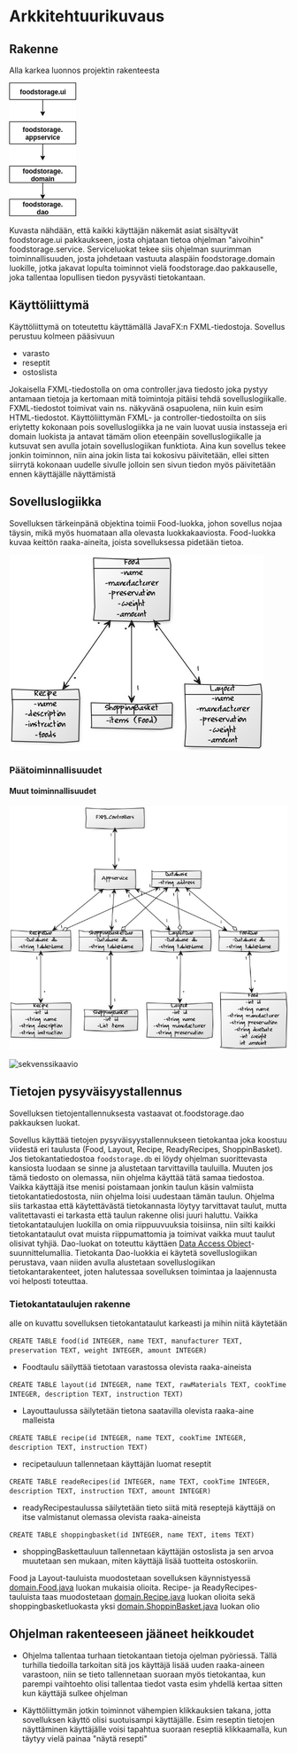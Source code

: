 
# Arkkitehtuurikuvaus

## Rakenne

Alla karkea luonnos projektin rakenteesta

![pakkausrakenne](https://github.com/Hiipivahalko/ot-hajoitustyo/blob/master/documentation/pictures/pakkausrakenne.png)

Kuvasta nähdään, että kaikki käyttäjän näkemät asiat sisältyvät foodstorage.ui pakkaukseen, josta ohjataan tietoa ohjelman "aivoihin" foodstorage.service. Serviceluokat tekee siis ohjelman suurimman toiminnallisuuden, josta johdetaan vastuuta alaspäin foodstorage.domain luokille, jotka jakavat lopulta toiminnot vielä foodstorage.dao pakkauselle, joka tallentaa lopullisen tiedon pysyvästi tietokantaan.

## Käyttöliittymä

Käyttöliittymä on toteutettu käyttämällä JavaFX:n FXML-tiedostoja. Sovellus perustuu kolmeen pääsivuun

* varasto
* reseptit
* ostoslista

Jokaisella FXML-tiedostolla on oma controller.java tiedosto joka pystyy antamaan tietoja ja kertomaan mitä toimintoja pitäisi tehdä sovelluslogiikalle. FXML-tiedostot toimivat vain ns. näkyvänä osapuolena, niin kuin esim HTML-tiedostot. Käyttöliittymän FXML- ja controller-tiedostoilta on siis eriytetty kokonaan pois sovelluslogiikka ja ne vain luovat uusia instasseja eri domain luokista ja antavat tämäm olion eteenpäin sovelluslogiikalle ja kutsuvat sen avulla jotain sovelluslogiikan funktiota. Aina kun sovellus tekee jonkin toiminnon, niin aina jokin lista tai kokosivu päivitetään, ellei sitten siirrytä kokonaan uudelle sivulle jolloin sen sivun tiedon myös päivitetään ennen käyttäjälle näyttämistä

## Sovelluslogiikka

Sovelluksen tärkeinpänä objektina toimii Food-luokka, johon sovellus nojaa täysin, mikä myös huomataan alla olevasta luokkakaaviosta. Food-luokka kuvaa keittön raaka-aineita, joista sovelluksessa pidetään tietoa.

![luokkakaavioSuppea](https://github.com/Hiipivahalko/ot-hajoitustyo/blob/master/documentation/pictures/sovellusLuokkakaavio.jpg)

### Päätoiminnallisuudet



#### Muut toiminnallisuudet
![luokkakaavio](https://github.com/Hiipivahalko/ot-hajoitustyo/blob/master/documentation/pictures/luokkakaavio.jpg)

![sekvenssikaavio](https://github.com/Hiipivahalko/ot-hajoitustyo/blob/master/documentation/pictures/tuotteenlisäysSekvenssi.png)

## Tietojen pysyväisyystallennus

Sovelluksen tietojentallennuksesta vastaavat ot.foodstorage.dao pakkauksen luokat.

Sovellus käyttää tietojen pysyväisyystallennukseen tietokantaa joka koostuu viidestä eri taulusta (Food, Layout, Recipe, ReadyRecipes, ShoppinBasket). Jos tietokantatiedostoa ```foodstorage.db``` ei löydy ohjelman suorittevasta kansiosta luodaan se sinne ja alustetaan tarvittavilla tauluilla. Muuten jos tämä tiedosto on olemassa, niin ohjelma käyttää tätä samaa tiedostoa. Vaikka käyttäjä itse menisi poistamaan jonkin taulun käsin valmiista tietokantatiedostosta, niin ohjelma loisi uudestaan tämän taulun. Ohjelma siis tarkastaa että käytettävästä tietokannasta löytyy tarvittavat taulut, mutta valitettavasti ei tarkasta että taulun rakenne olisi juuri haluttu. Vaikka tietokantataulujen luokilla on omia riippuuvuuksia toisiinsa, niin silti kaikki tietokantataulut ovat muista riippumattomia ja toimivat vaikka muut taulut olisivat tyhjiä. Dao-luokat on toteuttu käyttäen [Data Access Object](https://en.wikipedia.org/wiki/Data_access_object)-suunnittelumallia. Tietokanta Dao-luokkia ei käytetä sovelluslogiikan perustava, vaan niiden avulla alustetaan sovelluslogiikan tietokantarakenteet, joten halutessaa sovelluksen toimintaa ja laajennusta voi helposti toteuttaa. 

### Tietokantataulujen rakenne

alle on kuvattu sovelluksen tietokantataulut karkeasti ja mihin niitä käytetään

```CREATE TABLE food(id INTEGER, name TEXT, manufacturer TEXT, preservation TEXT, weight INTEGER, amount INTEGER)```

* Foodtaulu säilyttää tietotaan varastossa olevista raaka-aineista

```CREATE TABLE layout(id INTEGER, name TEXT, rawMaterials TEXT, cookTime INTEGER, description TEXT, instruction TEXT)```

* Layouttaulussa säilytetään tietona saatavilla olevista raaka-aine malleista

```CREATE TABLE recipe(id INTEGER, name TEXT, cookTime INTEGER, description TEXT, instruction TEXT)```

* recipetauluun tallennetaan käyttäjän luomat reseptit

```CREATE TABLE readeRecipes(id INTEGER, name TEXT, cookTime INTEGER, description TEXT, instruction TEXT, amount INTEGER)```

* readyRecipestaulussa säilytetään tieto siitä mitä reseptejä käyttäjä on itse valmistanut olemassa olevista raaka-aineista

```CREATE TABLE shoppingbasket(id INTEGER, name TEXT, items TEXT)```

* shoppingBaskettauluun tallennetaan käyttäjän ostoslista ja sen arvoa muutetaan sen mukaan, miten käyttäjä lisää tuotteita ostoskoriin.



Food ja Layout-tauluista muodostetaan sovelluksen käynnistyessä [domain.Food.java](https://github.com/Hiipivahalko/ot-hajoitustyo/blob/master/FoodStorage/src/main/java/ot/foodstorage/domain/Food.java) luokan mukaisia olioita. Recipe- ja ReadyRecipes-tauluista taas muodostetaan [domain.Recipe.java](https://github.com/Hiipivahalko/ot-hajoitustyo/blob/master/FoodStorage/src/main/java/ot/foodstorage/domain/Recipe.java) luokan olioita sekä shoppingbasketluokasta yksi [domain.ShoppinBasket.java](https://github.com/Hiipivahalko/ot-hajoitustyo/blob/master/FoodStorage/src/main/java/ot/foodstorage/domain/ShoppingBasket.java) luokan olio



## Ohjelman rakenteeseen jääneet heikkoudet

* Ohjelma tallentaa turhaan tietokantaan tietoja ojelman pyöriessä. Tällä turhilla tiedoilla tarkoitan sitä jos käyttäjä lisää uuden raaka-aineen varastoon, niin se tieto tallennetaan suoraan myös tietokantaa, kun parempi vaihtoehto olisi tallentaa tiedot vasta esim yhdellä kertaa sitten kun käyttäjä sulkee ohjelman

* Käyttöliittymän jotkin toiminnot vähempien klikkauksien takana, jotta sovelluksen käyttö olisi suotuisampi käyttäjälle. Esim reseptin tietojen näyttäminen käyttäjälle voisi tapahtua suoraan reseptiä klikkaamalla, kun täytyy vielä painaa "näytä resepti"







